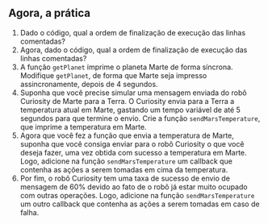 ## Agora, a prática
1. Dado o código, qual a ordem de finalização de execução das linhas comentadas?
2. Agora, dado o código, qual a ordem de finalização de execução das linhas comentadas?
3. A função `getPlanet` imprime o planeta Marte de forma síncrona. Modifique `getPlanet`, de forma que Marte seja impresso assincronamente, depois de 4 segundos.
4. Suponha que você precise simular uma mensagem enviada do robô Curiosity de Marte para a Terra. O Curiosity envia para a Terra a temperatura atual em Marte, gastando um tempo variável de até 5 segundos para que termine o envio. Crie a função `sendMarsTemperature`, que imprime a temperatura em Marte.
5. Agora que você fez a função que envia a temperatura de Marte, suponha que você consiga enviar para o robô Curiosity o que você deseja fazer, uma vez obtida com sucesso a temperatura em Marte. Logo, adicione na função `sendMarsTemperature` um callback que contenha as ações a serem tomadas em cima da temperatura.
6. Por fim, o robô Curiosity tem uma taxa de sucesso de envio de mensagem de 60% devido ao fato de o robô já estar muito ocupado com outras operações. Logo, adicione na função `sendMarsTemperature` um outro callback que contenha as ações a serem tomadas em caso de falha.